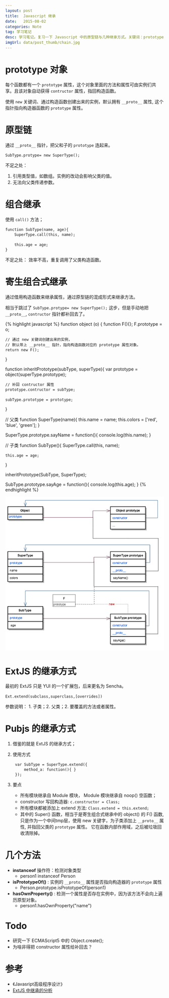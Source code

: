```yaml
---
layout: post
title:  Javascript 继承
date:   2015-08-02
categories: Note
tag: 学习笔记 
desc: 学习笔记。复习一下 Javascript 中的原型链与几种继承方式。关键词：prototype, __proto__, contructor, 组合继承，寄生组合式继承，ExtJS, Pubjs 等等。
imgUrl: data/post_thumb/chain.jpg
---
```



# prototype 对象

每个函数都有一个 `prototype` 属性，这个对象里面的方法和属性可由实例们共享。且该对象自动获得 `contructor` 属性，指回构造函数。

使用 `new` 关键词、通过构造函数创建出来的实例，默认拥有 `__proto__` 属性, 这个指针指向构造器函数的 `prototype` 属性。


# 原型链

通过 `__proto__` 指针，把父和子的 `prototype` 连起来。

	SubType.protype= new SuperType();

不足之处：

1. 引用类型值，如数组。实例的改动会影响父类的值。
2. 无法向父类传递参数。

# 组合继承
	
使用 `call()` 方法；

	function SubType(name, age){
		SuperType.call(this, name);

		this.age = age;
	}

不足之处：
	效率不高，重复调用了父类构造函数。

# 寄生组合式继承

通过借用构造函数来继承属性，通过原型链的混成形式来继承方法。

相当于跳过了 `SubType.protype= new SuperType();` 这步，但是手动地把 `__proto__`, `contructor` 指针都补回去了。

{% highlight javascript %}
function object (o) {
	function F(){};
	F.prototype = o;

	// 通过 new 关键词创建出来的实例，
	// 默认带上 __proto__ 指针，指向构造函数对应的 prototype 属性对象。
	return new F(); 
}

function inheritPrototype(subType, superType){
	var prototype = object(superType.prototype);

	// 补回 contructor 属性
	prototype.contructor = subType;

	subType.prototype = prototype;
}

// 父类
function SuperType(name){
	this.name = name;
	this.colors = ['red', 'blue', 'green'];
}

SuperType.prototype.sayName = function(){
	console.log(this.name);
}

// 子类
function SubType(){
	SuperType.call(this, name);

	this.age = age;
}

inheritPrototype(SubType, SuperType);

SubType.prototype.sayAge = function(){
	console.log(this.age);
}
{% endhighlight %}

![inheritance](/data/post_imgs/inheritance.png)	

# ExtJS 的继承方式

最初的 ExtJS 只是 YUI 的一个扩展包，后来更名为 Sencha。

`Ext.extend(subclass,superclass,[overrides])`

参数说明： 1. 子类；2. 父类；2. 要覆盖的方法或者属性。


# Pubjs 的继承方式

1. 借鉴的就是 ExtJS 的继承方式；

2. 使用方式

		var SubType = SuperType.extend({
			method_a: function(){ }
		});

3. 要点

	- 所有模块继承自 Module 模块， Module 模块继承自 noop() 空函数；
	- constructor 写回构造器: `c.constructor = Class;`
	- 所有模块都被添加上 extend 方法: `Class.extend = this.extend;`
	- 其中的 Super() 函数，相当于是寄生组合式继承中的 object() 的 F() 函数, 只是作为一个中间tmp层，使用 new 关键字，为子类添加上 `__proto__` 属性, 并指回父类的 `prototype` 属性。 它在函数内部作用域，之后被垃圾回收清除掉。

# 几个方法

- **instanceof** 操作符：检测对象类型
	- person1 instanceof Person
- **isPrototypeOf()** : 实例的 `__proto__` 属性是否指向构造器的 `prototype` 属性
	- Person.prototype.isPrototypeOf(person1)
- **hasOwnProperty()** : 检测一个属性是否存在实例中，因为该方法不会向上遍历原型对象。
	- person1.hasOwnProperty("name")

# Todo

- 研究一下 ECMAScript5 中的 Object.create();
- 为啥非得把 constructor 属性给补回去？

# 参考

- 《Javasript高级程序设计》
- [ExtJS 中继承的分析](http://outofmemory.cn/code-snippet/33376/ExtJS-parse)